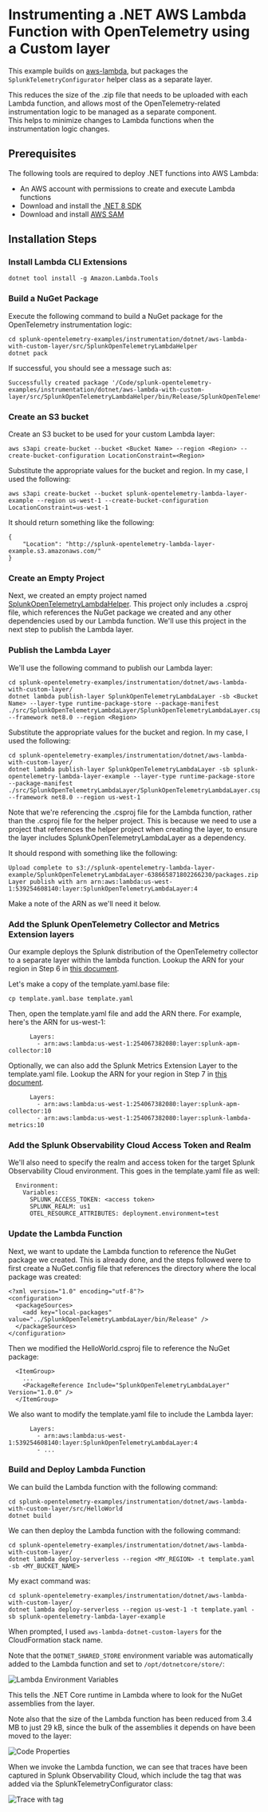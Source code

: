 # Instrumenting a .NET AWS Lambda Function with OpenTelemetry using a Custom layer

This example builds on [aws-lambda](../aws-lambda/), but packages the `SplunkTelemetryConfigurator`
helper class as a separate layer.  

This reduces the size of the .zip file that needs to be uploaded with each Lambda function, and 
allows most of the OpenTelemetry-related instrumentation logic to be managed as a separate component.  
This helps to minimize changes to Lambda functions when the instrumentation logic changes. 

## Prerequisites 

The following tools are required to deploy .NET functions into AWS Lambda: 

* An AWS account with permissions to create and execute Lambda functions
* Download and install the [.NET 8 SDK](https://dotnet.microsoft.com/en-us/download/dotnet/8.0)
* Download and install [AWS SAM](https://docs.aws.amazon.com/serverless-application-model/latest/developerguide/install-sam-cli.html)

## Installation Steps 

### Install Lambda CLI Extensions

````
dotnet tool install -g Amazon.Lambda.Tools
````

### Build a NuGet Package 

Execute the following command to build a NuGet package for the 
OpenTelemetry instrumentation logic: 

````
cd splunk-opentelemetry-examples/instrumentation/dotnet/aws-lambda-with-custom-layer/src/SplunkOpenTelemetryLambdaHelper
dotnet pack 
````

If successful, you should see a message such as: 

````
Successfully created package '/Code/splunk-opentelemetry-examples/instrumentation/dotnet/aws-lambda-with-custom-layer/src/SplunkOpenTelemetryLambdaHelper/bin/Release/SplunkOpenTelemetryLambdaHelper.1.0.0.nupkg'.
````

### Create an S3 bucket

Create an S3 bucket to be used for your custom Lambda layer:

````
aws s3api create-bucket --bucket <Bucket Name> --region <Region> --create-bucket-configuration LocationConstraint=<Region>
````

Substitute the appropriate values for the bucket and region. In my case, I used the following: 

````
aws s3api create-bucket --bucket splunk-opentelemetry-lambda-layer-example --region us-west-1 --create-bucket-configuration LocationConstraint=us-west-1
````

It should return something like the following: 

````
{
    "Location": "http://splunk-opentelemetry-lambda-layer-example.s3.amazonaws.com/"
}
````

### Create an Empty Project

Next, we created an empty project named [SplunkOpenTelemetryLambdaHelper](./src/SplunkOpenTelemetryLambdaHelper). 
This project only includes a .csproj file, which references the NuGet package we created and any other 
dependencies used by our Lambda function. We'll use this project in the next step to publish the Lambda layer.

### Publish the Lambda Layer

We'll use the following command to publish our Lambda layer: 

````
cd splunk-opentelemetry-examples/instrumentation/dotnet/aws-lambda-with-custom-layer/
dotnet lambda publish-layer SplunkOpenTelemetryLambdaLayer -sb <Bucket Name> --layer-type runtime-package-store --package-manifest ./src/SplunkOpenTelemetryLambdaLayer/SplunkOpenTelemetryLambdaLayer.csproj --framework net8.0 --region <Region>
````

Substitute the appropriate values for the bucket and region. In my case, I used the following: 

````
cd splunk-opentelemetry-examples/instrumentation/dotnet/aws-lambda-with-custom-layer/
dotnet lambda publish-layer SplunkOpenTelemetryLambdaLayer -sb splunk-opentelemetry-lambda-layer-example --layer-type runtime-package-store --package-manifest ./src/SplunkOpenTelemetryLambdaLayer/SplunkOpenTelemetryLambdaLayer.csproj --framework net8.0 --region us-west-1
````

Note that we're referencing the .csproj file for the Lambda function, rather than the .csproj file 
for the helper project.  This is because we need to use a project that references the helper project 
when creating the layer, to ensure the layer includes SplunkOpenTelemetryLambdaLayer as a dependency. 

It should respond with something like the following: 

````
Upload complete to s3://splunk-opentelemetry-lambda-layer-example/SplunkOpenTelemetryLambdaLayer-638665871802266230/packages.zip
Layer publish with arn arn:aws:lambda:us-west-1:539254608140:layer:SplunkOpenTelemetryLambdaLayer:4
````

Make a note of the ARN as we'll need it below. 

### Add the Splunk OpenTelemetry Collector and Metrics Extension layers

Our example deploys the Splunk distribution of the OpenTelemetry collector
to a separate layer within the lambda function.  Lookup the ARN for your
region in Step 6 in [this document](https://docs.splunk.com/observability/en/gdi/get-data-in/serverless/aws/otel-lambda-layer/instrumentation/lambda-language-layers.html#install-the-aws-lambda-layer-for-your-language).

Let's make a copy of the template.yaml.base file:

````
cp template.yaml.base template.yaml
````

Then, open the template.yaml file and add the ARN there.  For example,
here's the ARN for us-west-1:

````
      Layers:
        - arn:aws:lambda:us-west-1:254067382080:layer:splunk-apm-collector:10
````

Optionally, we can also add the Splunk Metrics Extension Layer to the template.yaml file.
Lookup the ARN for your
region in Step 7 in [this document](https://docs.splunk.com/observability/en/gdi/get-data-in/serverless/aws/otel-lambda-layer/instrumentation/lambda-language-layers.html#install-the-aws-lambda-layer-for-your-language).

````
      Layers:
        - arn:aws:lambda:us-west-1:254067382080:layer:splunk-apm-collector:10
        - arn:aws:lambda:us-west-1:254067382080:layer:splunk-lambda-metrics:10
````

### Add the Splunk Observability Cloud Access Token and Realm

We'll also need to specify the realm and access token for the target
Splunk Observability Cloud environment.  This goes in the template.yaml
file as well:

````
  Environment: 
    Variables:
      SPLUNK_ACCESS_TOKEN: <access token>
      SPLUNK_REALM: us1
      OTEL_RESOURCE_ATTRIBUTES: deployment.environment=test
````

### Update the Lambda Function 

Next, we want to update the Lambda function to reference the NuGet package we
created.  This is already done, and the steps followed were to first create a
NuGet.config file that references the directory where the local package
was created:

````
<?xml version="1.0" encoding="utf-8"?>
<configuration>
  <packageSources>
    <add key="local-packages" value="../SplunkOpenTelemetryLambdaLayer/bin/Release" />
  </packageSources>
</configuration>
````

Then we modified the HelloWorld.csproj file to reference the NuGet package:

````
  <ItemGroup>
    ...
    <PackageReference Include="SplunkOpenTelemetryLambdaLayer" Version="1.0.0" />
  </ItemGroup>
````

We also want to modify the template.yaml file to include the Lambda layer: 

````
      Layers:
        - arn:aws:lambda:us-west-1:539254608140:layer:SplunkOpenTelemetryLambdaLayer:4
        - ...
````

### Build and Deploy Lambda Function

We can build the Lambda function with the following command: 

````
cd splunk-opentelemetry-examples/instrumentation/dotnet/aws-lambda-with-custom-layer/src/HelloWorld
dotnet build
````

We can then deploy the Lambda function with the following command: 

````
cd splunk-opentelemetry-examples/instrumentation/dotnet/aws-lambda-with-custom-layer/
dotnet lambda deploy-serverless --region <MY_REGION> -t template.yaml -sb <MY_BUCKET_NAME>
````

My exact command was: 

````
cd splunk-opentelemetry-examples/instrumentation/dotnet/aws-lambda-with-custom-layer/
dotnet lambda deploy-serverless --region us-west-1 -t template.yaml -sb splunk-opentelemetry-lambda-layer-example
````

When prompted, I used `aws-lambda-dotnet-custom-layers` for the CloudFormation stack name. 

Note that the `DOTNET_SHARED_STORE` environment variable was automatically added to the Lambda function 
and set to `/opt/dotnetcore/store/`: 

![Lambda Environment Variables](./images/environment-variables.png)

This tells the .NET Core runtime in Lambda where to look for the NuGet assemblies from the layer.

Note also that the size of the Lambda function has been reduced from 3.4 MB to just 29 kB, since the bulk of the 
assemblies it depends on have been moved to the layer: 

![Code Properties](./images/code-properties.png)

When we invoke the Lambda function, we can see that traces have been captured in Splunk Observability Cloud, 
which include the tag that was added via the SplunkTelemetryConfigurator class: 

![Trace with tag](./images/trace.png)